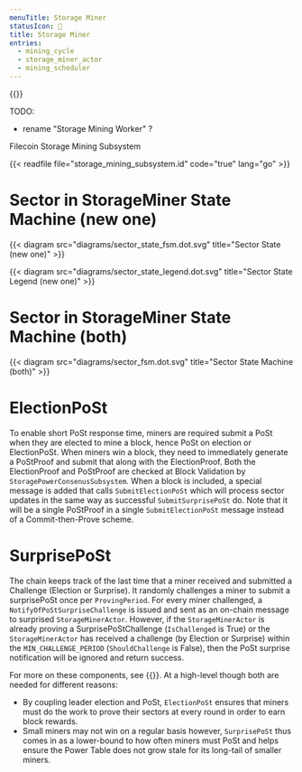 ```yaml
---
menuTitle: Storage Miner
statusIcon: 🔁
title: Storage Miner
entries:
  - mining_cycle
  - storage_miner_actor
  - mining_scheduler
---
```


{{<label storage_mining_subsystem>}}

TODO:

- rename "Storage Mining Worker" ?

Filecoin Storage Mining Subsystem

{{< readfile file="storage_mining_subsystem.id" code="true" lang="go" >}}

# Sector in StorageMiner State Machine (new one)

{{< diagram src="diagrams/sector_state_fsm.dot.svg" title="Sector State (new one)" >}}

{{< diagram src="diagrams/sector_state_legend.dot.svg" title="Sector State Legend (new one)" >}}

# Sector in StorageMiner State Machine (both)

{{< diagram src="diagrams/sector_fsm.dot.svg" title="Sector State Machine (both)" >}}

# ElectionPoSt

To enable short PoSt response time, miners are required submit a PoSt when they are elected to mine a block, hence PoSt on election or ElectionPoSt. When miners win a block, they need to immediately generate a PoStProof and submit that along with the ElectionProof. Both the ElectionProof and PoStProof are checked at Block Validation by `StoragePowerConsenusSubsystem`. When a block is included, a special message is added that calls `SubmitElectionPoSt` which will process sector updates in the same way as successful `SubmitSurprisePoSt` do. Note that it will be a single PoStProof in a single `SubmitElectionPoSt` message instead of a Commit-then-Prove scheme.

# SurprisePoSt

The chain keeps track of the last time that a miner received and submitted a Challenge (Election or Surprise). It randomly challenges a miner to submit a surprisePoSt once per `ProvingPeriod`. For every miner challenged, a `NotifyOfPoStSurpriseChallenge` is issued and sent as an on-chain message to surprised `StorageMinerActor`. However, if the `StorageMinerActor` is already proving a SurprisePoStChallenge (`IsChallenged` is True) or the `StorageMinerActor` has received a challenge (by Election or Surprise) within the `MIN_CHALLENGE_PERIOD` (`ShouldChallenge` is False), then the PoSt surprise notification will be ignored and return success.

For more on these components, see {{<sref election-post>}}. At a high-level though both are needed for different reasons:
- By coupling leader election and PoSt, `ElectionPoSt` ensures that miners must do the work to prove their sectors at every round in order to earn block rewards.
- Small miners may not win on a regular basis however, `SurprisePoSt` thus comes in as a lower-bound to how often miners must PoSt and helps ensure the Power Table does not grow stale for its long-tail of smaller miners.